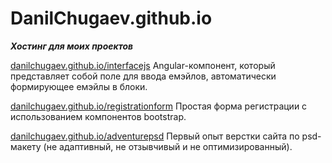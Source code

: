 # DanilChugaev.github.io
<strong><em>Хостинг для моих проектов</em></strong> </br>
<p><a href="https://danilchugaev.github.io/interfacejs/" target="_blank">danilchugaev.github.io/interfacejs</a> Angular-компонент, который представляет собой поле для ввода емэйлов, автоматически формирующее емэйлы в блоки.</p>
<p><a href="https://danilchugaev.github.io/registrationform/" target="_blank">danilchugaev.github.io/registrationform</a> Простая форма регистрации с использованием компонентов bootstrap.</p>
<p><a href="https://danilchugaev.github.io/adventurepsd/" target="_blank">danilchugaev.github.io/adventurepsd</a> Первый опыт верстки сайта по psd-макету (не адаптивный, не отзывчивый и не оптимизированный).</p>
